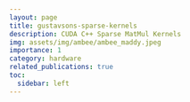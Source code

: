 ```yaml
---
layout: page
title: gustavsons-sparse-kernels
description: CUDA C++ Sparse MatMul Kernels  
img: assets/img/ambee/ambee_maddy.jpeg
importance: 1
category: hardware 
related_publications: true
toc: 
  sidebar: left
---
```


